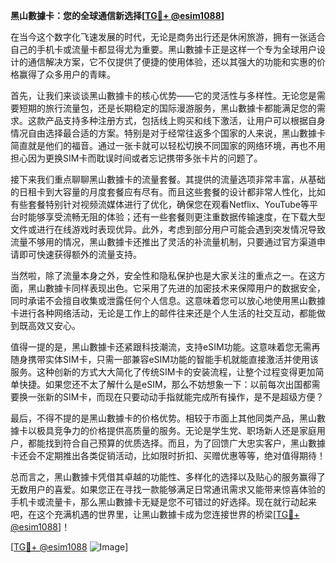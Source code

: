 **黑山數據卡：您的全球通信新选择[[TG💪+ @esim1088](https://t.me/s/esim1088)]**

在当今这个数字化飞速发展的时代，无论是商务出行还是休闲旅游，拥有一张适合自己的手机卡或流量卡都显得尤为重要。黑山數據卡正是这样一个专为全球用户设计的通信解决方案，它不仅提供了便捷的使用体验，还以其强大的功能和实惠的价格赢得了众多用户的青睐。

首先，让我们来谈谈黑山數據卡的核心优势——它的灵活性与多样性。无论您是需要短期的旅行流量包，还是长期稳定的国际漫游服务，黑山數據卡都能满足您的需求。这款产品支持多种注册方式，包括线上购买和线下激活，让用户可以根据自身情况自由选择最合适的方案。特别是对于经常往返多个国家的人来说，黑山數據卡简直就是他们的福音。通过一张卡就可以轻松切换不同国家的网络环境，再也不用担心因为更换SIM卡而耽误时间或者忘记携带多张卡片的问题了。

接下来我们重点聊聊黑山數據卡的流量套餐。其提供的流量选项非常丰富，从基础的日租卡到大容量的月度套餐应有尽有。而且这些套餐的设计都非常人性化，比如有些套餐特别针对视频流媒体进行了优化，确保您在观看Netflix、YouTube等平台时能够享受流畅无阻的体验；还有一些套餐则更注重数据传输速度，在下载大型文件或进行在线游戏时表现优异。此外，考虑到部分用户可能会遇到突发情况导致流量不够用的情况，黑山數據卡还推出了灵活的补流量机制，只要通过官方渠道申请即可快速获得额外的流量支持。

当然啦，除了流量本身之外，安全性和隐私保护也是大家关注的重点之一。在这方面，黑山數據卡同样表现出色。它采用了先进的加密技术来保障用户的数据安全，同时承诺不会擅自收集或泄露任何个人信息。这意味着您可以放心地使用黑山數據卡进行各种网络活动，无论是工作上的邮件往来还是个人生活的社交互动，都能做到既高效又安心。

值得一提的是，黑山數據卡还紧跟科技潮流，支持eSIM功能。这意味着您无需再随身携带实体SIM卡，只需一部兼容eSIM功能的智能手机就能直接激活并使用该服务。这种创新的方式大大简化了传统SIM卡的安装流程，让整个过程变得更加简单快捷。如果您还不太了解什么是eSIM，那么不妨想象一下：以前每次出国都需要换一张新的SIM卡，而现在只要动动手指就能完成所有操作，是不是超级方便？

最后，不得不提的是黑山數據卡的价格优势。相较于市面上其他同类产品，黑山數據卡以极具竞争力的价格提供高质量的服务。无论是学生党、职场新人还是家庭用户，都能找到符合自己预算的优质选择。而且，为了回馈广大忠实客户，黑山數據卡还会不定期推出各类促销活动，比如限时折扣、买赠优惠等等，绝对值得期待！

总而言之，黑山數據卡凭借其卓越的功能性、多样化的选择以及贴心的服务赢得了无数用户的喜爱。如果您正在寻找一款能够满足日常通讯需求又能带来惊喜体验的手机卡或流量卡，那么黑山數據卡无疑是您不可错过的好选择。现在就行动起来吧，在这个充满机遇的世界里，让黑山數據卡成为您连接世界的桥梁[[TG💪+ @esim1088](https://t.me/s/esim1088)]！

[[TG💪+ @esim1088](https://t.me/s/esim1088) ![Image](https://i.postimg.cc/4NQfJmqS/Snipaste-2025-05-13-00-14-12.png)]